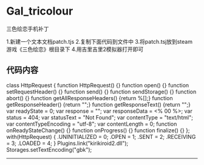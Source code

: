 # Gal_tricolour
三色绘恋手机补丁

1.新建一个文本文档patch.tjs
2.复制下面代码到文件中
3.将patch.tsj放到steam游戏《三色绘恋》根目录下
4.用吉里吉里2模拟器打开即可



代码内容
---

class HttpRequest
{
function HttpRequest() {}
function open() {}
function setRequestHeader() {}
function send() {}
function sendStorage() {}
function abort() {}
function getAllResponseHeaders() {return %[];}
function getResponseHeader() {return "";}
function getResponseText() {return "";}
var readyState = 0;
var response = "";
var responseData = <% 00 %>;
var status = 404;
var statusText = "Not Found";
var contentType = "text/html";
var contentTypeEncoding = "utf-8";
var contentLength = 0;
function onReadyStateChange() {}
function onProgress() {}
function finalize() {}
};
with(HttpRequest)
{
.UNINITIALIZED = 0;
.OPEN = 1; 
.SENT = 2; 
.RECEIVING = 3; 
.LOADED = 4; 
}
Plugins.link("kirikiroid2.dll");
Storages.setTextEncoding("gbk");

---

